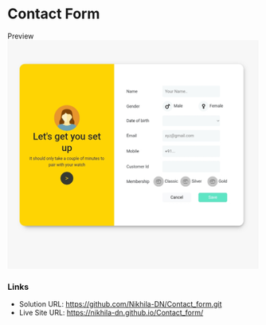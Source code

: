 # Contact Form
Preview
![Design preview for the Contact Form](./contact-form.jpg)

### Links

- Solution URL: https://github.com/Nikhila-DN/Contact_form.git
- Live Site URL: https://nikhila-dn.github.io/Contact_form/
